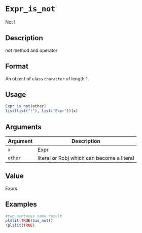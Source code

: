 # `Expr_is_not`

Not !


## Description

not method and operator


## Format

An object of class `character` of length 1.


## Usage

```r
Expr_is_not(other)
list(list("!"), list("Expr"))(x)
```


## Arguments

Argument      |Description
------------- |----------------
`x`     |     Expr
`other`     |     literal or Robj which can become a literal


## Value

Exprs


## Examples

```r
#two syntaxes same result
pl$lit(TRUE)$is_not()
!pl$lit(TRUE)
```


